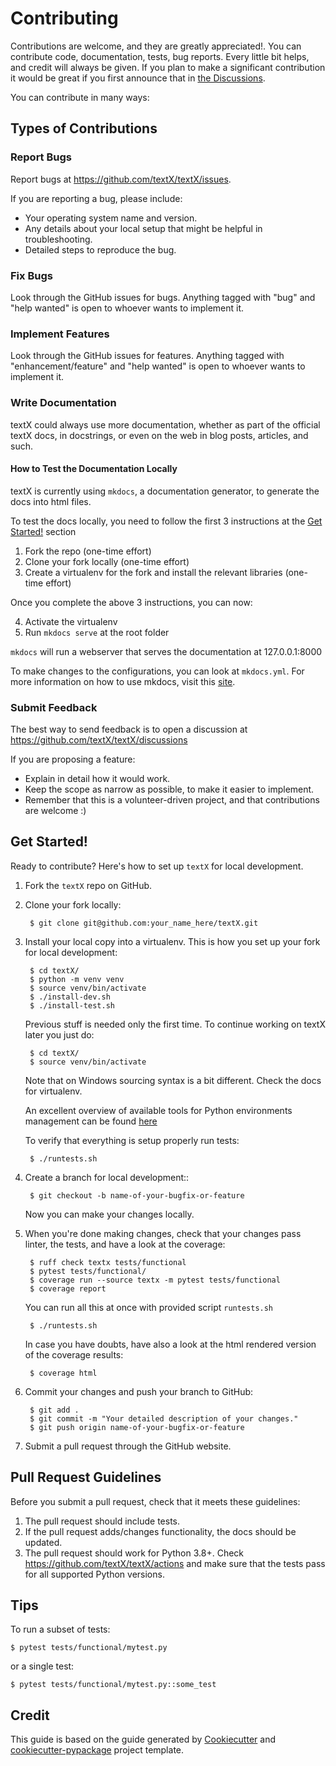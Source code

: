 # Contributing

Contributions are welcome, and they are greatly appreciated!. You can contribute
code, documentation, tests, bug reports. Every little bit helps, and credit will
always be given. If you plan to make a significant contribution it would be
great if you first announce that in [the
Discussions](https://github.com/textX/textX/discussions).

You can contribute in many ways:


## Types of Contributions


### Report Bugs

Report bugs at https://github.com/textX/textX/issues.

If you are reporting a bug, please include:

- Your operating system name and version.
- Any details about your local setup that might be helpful in troubleshooting.
- Detailed steps to reproduce the bug.


### Fix Bugs

Look through the GitHub issues for bugs. Anything tagged with "bug" and "help
wanted" is open to whoever wants to implement it.


### Implement Features

Look through the GitHub issues for features. Anything tagged with
"enhancement/feature" and "help wanted" is open to whoever wants to implement
it.


### Write Documentation

textX could always use more documentation, whether as part of the official textX
docs, in docstrings, or even on the web in blog posts, articles, and such.

#### How to Test the Documentation Locally

textX is currently using `mkdocs`, a documentation generator, to generate the
docs into html files.

To test the docs locally, you need to follow the first 3 instructions at the
[Get Started!](#get-started) section

1. Fork the repo (one-time effort)
2. Clone your fork locally (one-time effort)
3. Create a virtualenv for the fork and install the relevant libraries (one-time
   effort)

Once you complete the above 3 instructions, you can now:

4. Activate the virtualenv
5. Run `mkdocs serve` at the root folder

`mkdocs` will run a webserver that serves the documentation at 127.0.0.1:8000

To make changes to the configurations, you can look at `mkdocs.yml`. For more
information on how to use mkdocs, visit this [site](https://www.mkdocs.org).


### Submit Feedback

The best way to send feedback is to open a discussion at
https://github.com/textX/textX/discussions

If you are proposing a feature:

- Explain in detail how it would work.
- Keep the scope as narrow as possible, to make it easier to implement.
- Remember that this is a volunteer-driven project, and that contributions are
  welcome :)


## Get Started!

Ready to contribute? Here's how to set up `textX` for local development.

1. Fork the `textX` repo on GitHub.
2. Clone your fork locally:

        $ git clone git@github.com:your_name_here/textX.git

3. Install your local copy into a virtualenv. This is how you set up your fork
   for local development:

        $ cd textX/
        $ python -m venv venv
        $ source venv/bin/activate
        $ ./install-dev.sh 
        $ ./install-test.sh 
        
    Previous stuff is needed only the first time. To continue working on textX
    later you just do:
    
        $ cd textX/
        $ source venv/bin/activate
        
    Note that on Windows sourcing syntax is a bit different. Check the docs for
    virtualenv.
        
    An excellent overview of available tools for Python environments management
    can be found
    [here](https://stackoverflow.com/questions/41573587/what-is-the-difference-between-venv-pyvenv-pyenv-virtualenv-virtualenvwrappe)
    
    To verify that everything is setup properly run tests:
    
        $ ./runtests.sh

4. Create a branch for local development::

        $ git checkout -b name-of-your-bugfix-or-feature

   Now you can make your changes locally.

5. When you're done making changes, check that your changes pass linter, the
   tests, and have a look at the coverage:
   
        $ ruff check textx tests/functional
        $ pytest tests/functional/
        $ coverage run --source textx -m pytest tests/functional
        $ coverage report
        
   You can run all this at once with provided script `runtests.sh`
   
        $ ./runtests.sh

   In case you have doubts, have also a look at the html rendered version of
   the coverage results:

        $ coverage html

6. Commit your changes and push your branch to GitHub:

        $ git add .
        $ git commit -m "Your detailed description of your changes."
        $ git push origin name-of-your-bugfix-or-feature

7. Submit a pull request through the GitHub website.


## Pull Request Guidelines

Before you submit a pull request, check that it meets these guidelines:

1. The pull request should include tests.
2. If the pull request adds/changes functionality, the docs should be updated. 
3. The pull request should work for Python 3.8+. Check
   https://github.com/textX/textX/actions and make sure that the tests pass for
   all supported Python versions.


## Tips

To run a subset of tests:

```
$ pytest tests/functional/mytest.py
```

or a single test:

```
$ pytest tests/functional/mytest.py::some_test
```

## Credit

This guide is based on the guide generated by
[Cookiecutter](https://github.com/audreyr/cookiecutter) and
[cookiecutter-pypackage](https://github.com/audreyr/cookiecutter-pypackage)
project template.
